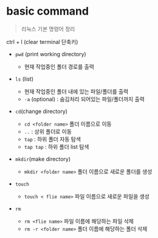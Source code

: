 # basic command
> 리눅스 기본 명령어 정리

ctrl + l (clear terminal 단축키)

- `pwd` (print working directory)
    - 현재 작업중인 폴더 경로를 출력

- `ls` (list)
    - 현재 작업중인 폴더 내에 있는 파일/폴더를 출력
    - `-a` (optional) : 숨김처리 되어있는 파일/폴더까지 출력

- `cd`(change directory)
    - `cd <folder name>` 폴더 이름으로 이동
    - `..` : 상위 폴더로 이동
    - `tap` : 하위 폴더 자동 탐색
    - `tap tap` : 하위 폴더 list 탐색

- `mkdir`(make directory)
    - `mkdir <folder name>` 폴더 이름으로 새로운 폴더를 생성

- `touch`
    - `touch < flie name>` 파일 이름으로 새로운 파일을 생성

- `rm`
    - `rm <flie name>` 파일 이름에 해당하는 파일 삭제
    - `rm -r <folder name>` 폴더 이름에 해당하는 폴더 삭제
